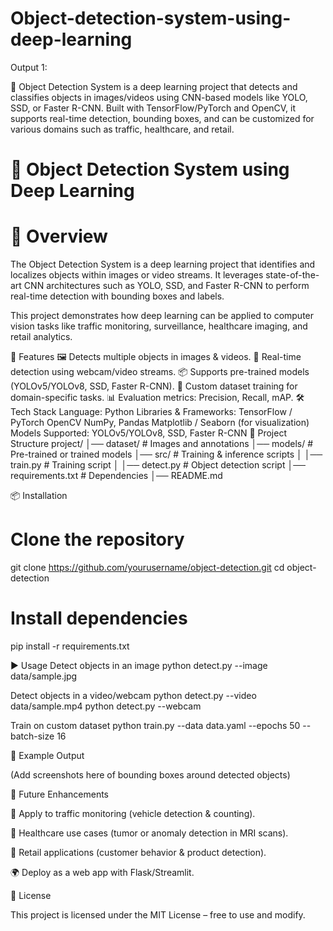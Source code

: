 # Object-detection-system-using-deep-learning
Output 1:


🎯 Object Detection System is a deep learning project that detects and classifies objects in images/videos using CNN-based models like YOLO, SSD, or Faster R-CNN. Built with TensorFlow/PyTorch and OpenCV, it supports real-time detection, bounding boxes, and can be customized for various domains such as traffic, healthcare, and retail.



# 🎯 Object Detection System using Deep Learning
# 📖 Overview
The Object Detection System is a deep learning project that identifies and localizes objects within images or video streams.
It leverages state-of-the-art CNN architectures such as YOLO, SSD, and Faster R-CNN to perform real-time detection with bounding boxes and labels.

This project demonstrates how deep learning can be applied to computer vision tasks like traffic monitoring, surveillance, healthcare imaging, and retail analytics.

🚀 Features
🖼️ Detects multiple objects in images & videos.
🎥 Real-time detection using webcam/video streams.
📦 Supports pre-trained models (YOLOv5/YOLOv8, SSD, Faster R-CNN).
🔄 Custom dataset training for domain-specific tasks.
📊 Evaluation metrics: Precision, Recall, mAP.
🛠️ Tech Stack
Language: Python
Libraries & Frameworks:
TensorFlow / PyTorch
OpenCV
NumPy, Pandas
Matplotlib / Seaborn (for visualization)
Models Supported: YOLOv5/YOLOv8, SSD, Faster R-CNN
📂 Project Structure
project/ │── dataset/ # Images and annotations │── models/ # Pre-trained or trained models │── src/ # Training & inference scripts │ │── train.py # Training script │ │── detect.py # Object detection script │── requirements.txt # Dependencies │── README.md

📦 Installation
# Clone the repository
git clone https://github.com/yourusername/object-detection.git
cd object-detection

# Install dependencies
pip install -r requirements.txt

▶️ Usage
Detect objects in an image
python detect.py --image data/sample.jpg

Detect objects in a video/webcam
python detect.py --video data/sample.mp4
python detect.py --webcam

Train on custom dataset
python train.py --data data.yaml --epochs 50 --batch-size 16

📸 Example Output

(Add screenshots here of bounding boxes around detected objects)

🔮 Future Enhancements

🚗 Apply to traffic monitoring (vehicle detection & counting).

🏥 Healthcare use cases (tumor or anomaly detection in MRI scans).

🛒 Retail applications (customer behavior & product detection).

🌍 Deploy as a web app with Flask/Streamlit.

📜 License

This project is licensed under the MIT License – free to use and modify.


